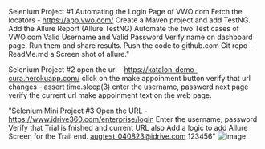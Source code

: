Selenium Project #1
Automating the Login Page of VWO.com
Fetch the locators - https://app.vwo.com/
Create a Maven project and add TestNG.
Add the Allure Report (Allure TestNG)
Automate the two Test cases of VWO.com
Valid Username and Valid Password
Verify name on dashboard page. 
Run them and share results.
Push the code to github.com
Git repo - ReadMe.md a Screen shot of allure."

Selenium Project #2
open the url - https://katalon-demo-cura.herokuapp.com/
click on the make appoinment button
verify that url changes - assert
time.sleep(3)
enter the username, password
next page verify the current url
make appoinment text on the web page.

"Selenium Mini Project #3
Open the URL - https://www.idrive360.com/enterprise/login
Enter the username, password
Verify that Trial is fnished and current URL also
Add a logic to add Allure Screen for the Trail end.
augtest_040823@idrive.com
123456"
![image](https://github.com/user-attachments/assets/50f41f10-bbb5-4346-8e7c-9f61252ef699)
